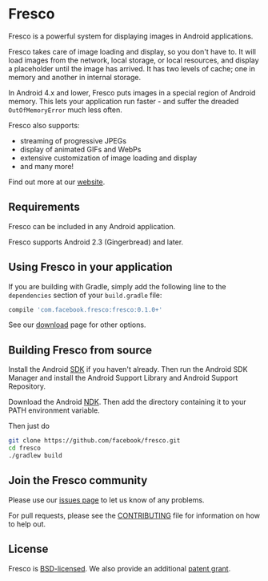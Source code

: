 # Fresco 

Fresco is a powerful system for displaying images in Android applications.

Fresco takes care of image loading and display, so you don't have to. It will load images from the network, local storage, or local resources, and display a placeholder until the image has arrived. It has two levels of cache; one in memory and another in internal storage.

In Android 4.x and lower, Fresco puts images in a special region of Android memory. This lets your application run faster - and suffer the dreaded `OutOfMemoryError` much less often.

Fresco also supports:

* streaming of progressive JPEGs
* display of animated GIFs and WebPs
* extensive customization of image loading and display
* and many more!

Find out more at our [website](http://frescolib.org/index.html).

## Requirements

Fresco can be included in any Android application. 

Fresco supports Android 2.3 (Gingerbread) and later. 

## Using Fresco in your application

If you are building with Gradle, simply add the following line to the `dependencies` section of your `build.gradle` file:

```groovy
compile 'com.facebook.fresco:fresco:0.1.0+'
```

See our [download](http://frescolib.org/docs/download-fresco.html) page for other options.

## Building Fresco from source

Install the Android [SDK](https://developer.android.com/sdk/index.html#Other) if you haven't already. Then run the Android SDK Manager and install the Android Support Library and Android Support Repository.

Download the Android [NDK](https://developer.android.com/tools/sdk/ndk/index.html). Then add the directory containing it to your PATH environment variable.

Then just do

```sh
git clone https://github.com/facebook/fresco.git
cd fresco
./gradlew build
```

## Join the Fresco community

Please use our [issues page](https://github.com/facebook/fresco/issues) to let us know of any problems.

For pull requests, please see the [CONTRIBUTING](https://github.com/facebook/fresco/blob/master/CONTRIBUTING.md) file for information on how to help out.

## License
Fresco is [BSD-licensed](https://github.com/facebook/fresco/blob/master/LICENSE). We also provide an additional [patent grant](https://github.com/facebook/fresco/blob/master/PATENTS).
